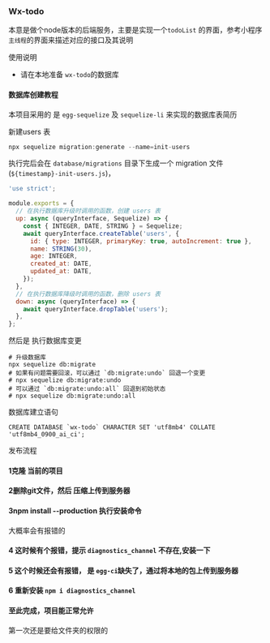 ### Wx-todo

本意是做个node版本的后端服务，主要是实现一个`todoList` 的界面，参考小程序 `主线程`的界面来描述对应的接口及其说明

使用说明

- 请在本地准备 `wx-todo`的数据库

#### 数据库创建教程

本项目采用的 是  `egg-sequelize` 及 `sequelize-li` 来实现的数据库表简历

新建users 表

```javascript
npx sequelize migration:generate --name=init-users
```

执行完后会在 `database/migrations` 目录下生成一个 migration 文件(`${timestamp}-init-users.js`)，

```javascript
'use strict';

module.exports = {
  // 在执行数据库升级时调用的函数，创建 users 表
  up: async (queryInterface, Sequelize) => {
    const { INTEGER, DATE, STRING } = Sequelize;
    await queryInterface.createTable('users', {
      id: { type: INTEGER, primaryKey: true, autoIncrement: true },
      name: STRING(30),
      age: INTEGER,
      created_at: DATE,
      updated_at: DATE,
    });
  },
  // 在执行数据库降级时调用的函数，删除 users 表
  down: async (queryInterface) => {
    await queryInterface.dropTable('users');
  },
};
```

然后是 执行数据库变更

```
# 升级数据库
npx sequelize db:migrate
# 如果有问题需要回滚，可以通过 `db:migrate:undo` 回退一个变更
# npx sequelize db:migrate:undo
# 可以通过 `db:migrate:undo:all` 回退到初始状态
# npx sequelize db:migrate:undo:all
```
数据库建立语句
```
CREATE DATABASE `wx-todo` CHARACTER SET 'utf8mb4' COLLATE 'utf8mb4_0900_ai_ci';
```
发布流程

#### 1克隆 当前的项目

#### 2删除git文件，然后 压缩上传到服务器

#### 3npm install --production 执行安装命令

大概率会有报错的

#### 4 这时候有个报错，提示 `diagnostics_channel` 不存在,安装一下

#### 5 这个时候还会有报错， 是 `egg-ci`缺失了，通过将本地的包上传到服务器
#### 6 重新安装 `npm i diagnostics_channel`

#### 至此完成，项目能正常允许


第一次还是要给文件夹的权限的